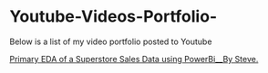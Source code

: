# Youtube-Videos-Portfolio-
Below is a list of my video portfolio posted to Youtube

[Primary EDA of a Superstore Sales Data using PowerBi__By Steve.](https://www.youtube.com/watch?v=q5LuF44FxlY)
